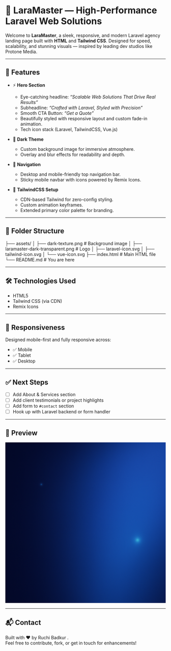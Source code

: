 # 🌌 LaraMaster — High-Performance Laravel Web Solutions

Welcome to **LaraMaster**, a sleek, responsive, and modern Laravel agency landing page built with **HTML** and **Tailwind CSS**. Designed for speed, scalability, and stunning visuals — inspired by leading dev studios like Protone Media.

---

## 🚀 Features

- ⚡️ **Hero Section**
  - Eye-catching headline: _“Scalable Web Solutions That Drive Real Results”_
  - Subheadline: _“Crafted with Laravel, Styled with Precision”_
  - Smooth CTA Button: _“Get a Quote”_
  - Beautifully styled with responsive layout and custom fade-in animation.
  - Tech icon stack (Laravel, TailwindCSS, Vue.js)

- 🌌 **Dark Theme**
  - Custom background image for immersive atmosphere.
  - Overlay and blur effects for readability and depth.

- 🧭 **Navigation**
  - Desktop and mobile-friendly top navigation bar.
  - Sticky mobile navbar with icons powered by Remix Icons.

- 💅 **TailwindCSS Setup**
  - CDN-based Tailwind for zero-config styling.
  - Custom animation keyframes.
  - Extended primary color palette for branding.

---

## 📂 Folder Structure

├── assets/
│ ├── dark-texture.png # Background image
│ ├── laramaster-dark-transparent.png # Logo
│ ├── laravel-icon.svg
│ ├── tailwind-icon.svg
│ └── vue-icon.svg
├── index.html # Main HTML file
└── README.md # You are here


---

## 🛠 Technologies Used

- HTML5
- Tailwind CSS (via CDN)
- Remix Icons

---

## 📱 Responsiveness

Designed mobile-first and fully responsive across:

- ✅ Mobile
- ✅ Tablet
- ✅ Desktop

---

## ✅ Next Steps

- [ ] Add About & Services section
- [ ] Add client testimonials or project highlights
- [ ] Add form to `#contact` section
- [ ] Hook up with Laravel backend or form handler

---

## 📸 Preview

![Hero Preview](./assets/dark-texture.png) <!-- Replace with actual screenshot path later -->

---

## 📬 Contact

Built with ♥ by Ruchi Badkur .  
Feel free to contribute, fork, or get in touch for enhancements!

